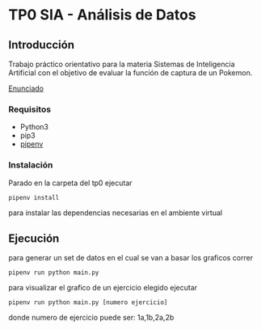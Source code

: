 
# TP0 SIA - Análisis de Datos

## Introducción

Trabajo práctico orientativo para la materia Sistemas de Inteligencia Artificial con el
objetivo de evaluar la función de captura de un Pokemon.

[Enunciado](docs/SIA_TP0.pdf)

### Requisitos

- Python3
- pip3
- [pipenv](https://pypi.org/project/pipenv/)

### Instalación

Parado en la carpeta del tp0 ejecutar

```sh
pipenv install
```

para instalar las dependencias necesarias en el ambiente virtual

## Ejecución

para generar un set de datos en el cual se van a basar los graficos correr
```
pipenv run python main.py 
```

para visualizar el grafico de un ejercicio elegido ejecutar

```
pipenv run python main.py [numero ejercicio]
```
donde numero de ejercicio puede ser:
1a,1b,2a,2b




